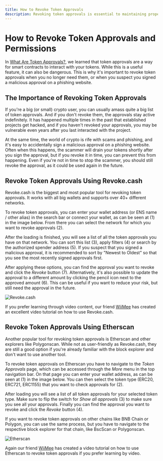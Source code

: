 ```yaml
---
title: How to Revoke Token Approvals
description: Revoking token approvals is essential to maintaining proper wallet hygiene. Learn how to revoke token approvals using Revoke.cash and other tools.
---
```


# How to Revoke Token Approvals and Permissions

In [What Are Token Approvals?](/learn/approvals/what-are-token-approvals), we learned that token approvals are a way for smart contracts to interact with your tokens. While this is a useful feature, it can also be dangerous. This is why it's important to revoke token approvals when you no longer need them, or when you suspect you signed a malicious approval on a phishing website.

## The Importance of Revoking Token Approvals

If you're a big (or small) crypto user, you can usually amass quite a big list of token approvals. And if you don't revoke them, the approvals stay active indefinitely. It has happened multiple times in the past that established projects get hacked, and if you haven't revoked your approvals, you may be vulnerable even years after you last interacted with the project.

At the same time, the world of crypto is rife with scams and phishing, and it's easy to accidentally sign a malicious approval on a phishing website. Often when this happens, the scammer will drain your tokens shortly after you sign the approval, but if you revoke it in time, you can prevent this from happening. Even if you're not in time to stop the scammer, you should still revoke the approval, as it could be used again in the future.

## Revoke Token Approvals Using Revoke.cash

Revoke.cash is the biggest and most popular tool for revoking token approvals. It works with all big wallets and supports over 40+ different networks.

To revoke token approvals, you can enter your wallet address (or ENS name / other alias) in the search bar or connect your wallet, as can be seen at (1) in the image below. From there you can select the network for which you want to revoke approvals (2).

After the loading is finished, you will see a list of all the token approvals you have on that network. You can sort this list (3), apply filters (4) or search by the authorized spender address (5). If you suspect that you signed a malicious approval, it is recommended to sort by "Newest to Oldest" so that you see the most recently signed approvals first.

After applying these options, you can find the approval you want to revoke and click the _Revoke_ button (7). Alternatively, it's also possible to update the approval to a different amount by clicking the pencil icon next to the approved amount (6). This can be useful if you want to reduce your risk, but still need the approval in the future.

![Revoke.cash](/assets/images/learn/approvals/how-to-revoke-token-approvals/revoke-cash.png)

If you prefer learning through video content, our friend [WiiMee](https://twitter.com/Wii_Mee) has created an excellent video tutorial on how to use Revoke.cash.

<youtube-video id="XfojTY30d8M" title="How To Revoke Token Approvals on Revoke.cash by WiiMee"></youtube-video>

## Revoke Token Approvals Using Etherscan

Another popular tool for revoking token approvals is Etherscan and other explorers like Polygonscan. While not as user-friendly as Revoke.cash, they are still a good option if you're already familiar with the block explorer and don't want to use another tool.

To revoke token approvals on Etherscan you have to navigate to the _Token Approvals_ page, which can be accessed through the _More_ menu in the top navigation bar. On that page you can enter your wallet address, as can be seen at (1) in the image below. You can then select the token type (ERC20, ERC721, ERC1155) that you want to check approvals for (2).

After loading you will see a list of all token approvals for your selected token type. Make sure to flip the switch for _Show all approvals_ (3) to make sure you see all your approvals. Finally you can find the approval you want to revoke and click the _Revoke_ button (4).

If you want to revoke token approvals on other chains like BNB Chain or Polygon, you can use the same process, but you have to navigate to the respective block explorer for that chain, like BscScan or Polygonscan.

![Etherscan](/assets/images/learn/approvals/how-to-revoke-token-approvals/etherscan.png)

Again our friend [WiiMee](https://twitter.com/Wii_Mee) has created a video tutorial on how to use Etherscan to revoke token approvals if you prefer learning by video.

<youtube-video id="RJ2ufhFnK1U" title="How To Revoke Token Approvals on Etherscan by WiiMee"></youtube-video>
